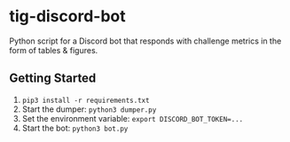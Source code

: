 # tig-discord-bot

Python script for a Discord bot that responds with challenge metrics in the form of tables & figures.

## Getting Started

1. `pip3 install -r requirements.txt`
2. Start the dumper: `python3 dumper.py`
3. Set the environment variable: `export DISCORD_BOT_TOKEN=...`
4. Start the bot: `python3 bot.py`
